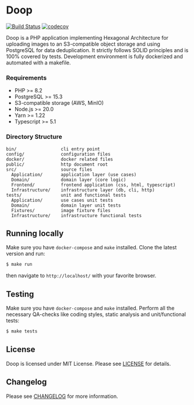 # Doop

[![Build Status](https://travis-ci.org/radarlog/doop.svg?branch=master)](https://travis-ci.org/radarlog/doop)
[![codecov](https://codecov.io/gh/radarlog/doop/branch/master/graph/badge.svg?token=TeMKOqyDol)](https://codecov.io/gh/radarlog/doop)

Doop is a PHP application implementing Hexagonal Architecture for uploading images to an S3-compatible object storage and using PostgreSQL for data deduplication.
It strictly follows SOLID principles and is 100% covered by tests. Development environment is fully dockerized and automated with a makefile. 

### Requirements
* PHP >= 8.2
* PostgreSQL >= 15.3
* S3-compatible storage (AWS, MinIO)
* Node.js >= 20.0
* Yarn >= 1.22
* Typescript >= 5.1

### Directory Structure

```
bin/                 cli entry point 
config/              configuration files
docker/              docker related files
public/              http document root
src/                 source files
  Application/       application layer (use cases)
  Domain/            domain layer (core logic)
  Frontend/          frontend application (css, html, typescript)
  Infrastructure/    infrastructure layer (db, cli, http)
tests/               unit and functional tests
  Application/       use cases unit tests
  Domain/            domain layer unit tests
  Fixtures/          image fixture files
  Infrastructure/    infrastructure functional tests
```

## Running locally

Make sure you have `docker-compose` and `make` installed.
Clone the latest version and run:

```bash
$ make run
```
then navigate to `http://localhost/` with your favorite browser.

## Testing

Make sure you have `docker-compose` and `make` installed.
Perform all the necessary QA-checks like coding styles, static analysis and unit/functional tests:

``` bash
$ make tests
```

## License

Doop is licensed under MIT License. Please see [LICENSE](LICENSE) for details.


## Changelog

Please see [CHANGELOG](CHANGELOG.md) for more information.
